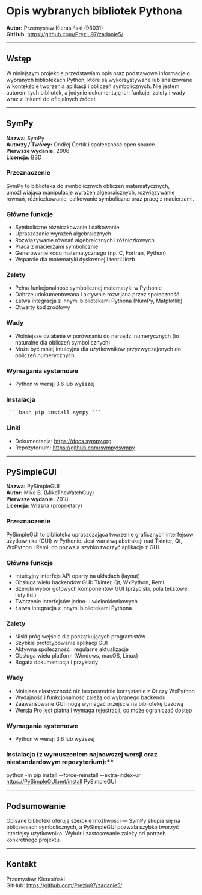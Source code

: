 # Opis wybranych bibliotek Pythona

**Autor:** Przemysław Kierasiński (98031)  
**GitHub:** https://github.com/Preziu97/zadanie5/

---

## Wstęp

W niniejszym projekcie przedstawiam opis oraz podstawowe informacje o wybranych bibliotekach Python, które są wykorzystywane lub analizowane w kontekście tworzenia aplikacji i obliczeń symbolicznych. Nie jestem autorem tych bibliotek, a jedynie dokumentuję ich funkcje, zalety i wady wraz z linkami do oficjalnych źródeł.

---

## SymPy

**Nazwa:** SymPy  
**Autorzy / Twórcy:** Ondřej Čertík i społeczność open source  
**Pierwsze wydanie:** 2006  
**Licencja:** BSD

### Przeznaczenie  
SymPy to biblioteka do symbolicznych obliczeń matematycznych, umożliwiająca manipulacje wyrażeń algebraicznych, rozwiązywanie równań, różniczkowanie, całkowanie symboliczne oraz pracę z macierzami.

### Główne funkcje  
- Symboliczne różniczkowanie i całkowanie  
- Upraszczanie wyrażeń algebraicznych  
- Rozwiązywanie równań algebraicznych i różniczkowych  
- Praca z macierzami symbolicznie  
- Generowanie kodu matematycznego (np. C, Fortran, Python)  
- Wsparcie dla matematyki dyskretnej i teorii liczb  

### Zalety  
- Pełna funkcjonalność symbolicznej matematyki w Pythonie  
- Dobrze udokumentowana i aktywnie rozwijana przez społeczność  
- Łatwa integracja z innymi bibliotekami Pythona (NumPy, Matplotlib)  
- Otwarty kod źródłowy  

### Wady  
- Wolniejsze działanie w porównaniu do narzędzi numerycznych (to naturalne dla obliczeń symbolicznych)  
- Może być mniej intuicyjna dla użytkowników przyzwyczajonych do obliczeń numerycznych  

### Wymagania systemowe  
- Python w wersji 3.6 lub wyższej  

### Instalacja  
<pre> ```bash pip install sympy ``` </pre>

### Linki  
- Dokumentacja: https://docs.sympy.org  
- Repozytorium: https://github.com/sympy/sympy  

---

## PySimpleGUI

**Nazwa:** PySimpleGUI  
**Autor:** Mike B. (MikeTheWatchGuy)  
**Pierwsze wydanie:** 2018  
**Licencja:** Własna (proprietary)  

### Przeznaczenie  
PySimpleGUI to biblioteka upraszczająca tworzenie graficznych interfejsów użytkownika (GUI) w Pythonie. Jest warstwą abstrakcji nad Tkinter, Qt, WxPython i Remi, co pozwala szybko tworzyć aplikacje z GUI.

### Główne funkcje  
- Intuicyjny interfejs API oparty na układach (layout)  
- Obsługa wielu backendów GUI: Tkinter, Qt, WxPython, Remi  
- Szeroki wybór gotowych komponentów GUI (przyciski, pola tekstowe, listy itd.)  
- Tworzenie interfejsów jedno- i wielookienkowych  
- Łatwa integracja z innymi bibliotekami Pythona  

### Zalety  
- Niski próg wejścia dla początkujących programistów  
- Szybkie prototypowanie aplikacji GUI  
- Aktywna społeczność i regularne aktualizacje  
- Obsługa wielu platform (Windows, macOS, Linux)  
- Bogata dokumentacja i przykłady  

### Wady  
- Mniejsza elastyczność niż bezpośrednie korzystanie z Qt czy WxPython  
- Wydajność i funkcjonalność zależą od wybranego backendu  
- Zaawansowane GUI mogą wymagać przejścia na bibliotekę bazową  
- Wersja Pro jest płatna i wymaga rejestracji, co może ograniczać dostęp  

### Wymagania systemowe  
- Python w wersji 3.6 lub wyższej  

### Instalacja (z wymuszeniem najnowszej wersji oraz niestandardowym repozytorium):**  
python -m pip install --force-reinstall --extra-index-url https://PySimpleGUI.net/install PySimpleGUI


---

## Podsumowanie

Opisane biblioteki oferują szerokie możliwości — SymPy skupia się na obliczeniach symbolicznych, a PySimpleGUI pozwala szybko tworzyć interfejsy użytkownika. Wybór i zastosowanie zależy od potrzeb konkretnego projektu.

---

## Kontakt

Przemysław Kierasiński  
GitHub: https://github.com/Preziu97/zadanie5/

